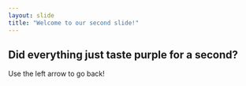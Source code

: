 ```yaml
---
layout: slide
title: "Welcome to our second slide!"
---
```

## Did everything just taste purple for a second?
Use the left arrow to go back!
